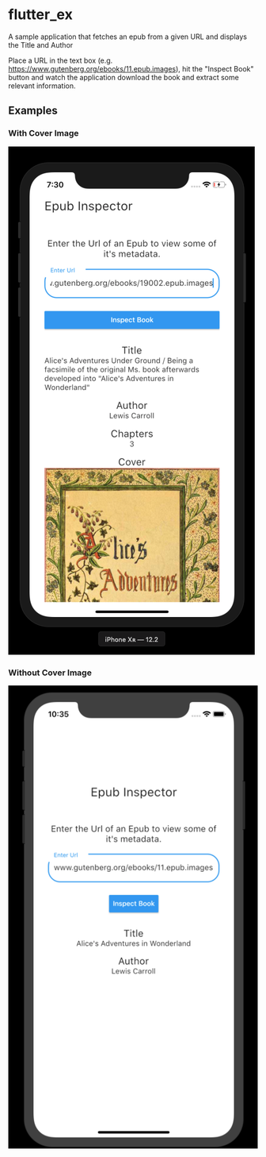 # flutter_ex

A sample application that fetches an epub from a given URL and displays the Title and Author

Place a URL in the text box (e.g. https://www.gutenberg.org/ebooks/11.epub.images), hit the "Inspect Book" button and watch the application download the book and extract some relevant information.

## Examples

### With Cover Image
![](examplewithcover.png)

### Without Cover Image
![](example.png)

